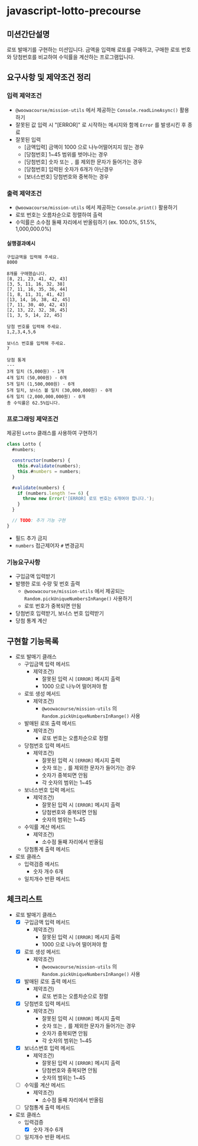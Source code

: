 # javascript-lotto-precourse

## 미션간단설명

로또 발매기를 구현하는 미션입니다. 금액을 입력해 로또를 구매하고, 구매한 로또 번호와 당첨번호를 비교하여 수익률을 계산하는 프로그램입니다.

## 요구사항 및 제약조건 정리

### 입력 제약조건

- `@woowacourse/mission-utils` 에서 제공하는 `Console.readLineAsync()` 활용하기
- 잘못된 값 입력 시 "\[ERROR]" 로 시작하는 메시지와 함께 `Error` 를 발생시킨 후 종료
- 잘못된 입력
  - \[금액입력] 금액이 1000 으로 나누어떨어지지 않는 경우
  - \[당첨번호] 1~45 범위를 벗어나는 경우
  - \[당첨번호] 숫자 또는 `,` 를 제외한 문자가 들어가는 경우
  - \[당첨번호] 입력된 숫자가 6개가 아닌경우
  - \[보너스번호] 당첨번호와 중복하는 경우

### 출력 제약조건

- `@woowacourse/mission-utils` 에서 제공하는 `Console.print()` 활용하기
- 로또 번호는 오름차순으로 정렬하여 출력
- 수익률은 소수점 둘째 자리에서 반올림하기 (ex. 100.0%, 51.5%, 1,000,000.0%)

#### 실행결과예시

```
구입금액을 입력해 주세요.
8000

8개를 구매했습니다.
[8, 21, 23, 41, 42, 43]
[3, 5, 11, 16, 32, 38]
[7, 11, 16, 35, 36, 44]
[1, 8, 11, 31, 41, 42]
[13, 14, 16, 38, 42, 45]
[7, 11, 30, 40, 42, 43]
[2, 13, 22, 32, 38, 45]
[1, 3, 5, 14, 22, 45]

당첨 번호를 입력해 주세요.
1,2,3,4,5,6

보너스 번호를 입력해 주세요.
7

당첨 통계
---
3개 일치 (5,000원) - 1개
4개 일치 (50,000원) - 0개
5개 일치 (1,500,000원) - 0개
5개 일치, 보너스 볼 일치 (30,000,000원) - 0개
6개 일치 (2,000,000,000원) - 0개
총 수익률은 62.5%입니다.
```

### 프로그래밍 제약조건

제공된 `Lotto` 클래스를 사용하여 구현하기

```javascript
class Lotto {
  #numbers;

  constructor(numbers) {
    this.#validate(numbers);
    this.#numbers = numbers;
  }

  #validate(numbers) {
    if (numbers.length !== 6) {
      throw new Error('[ERROR] 로또 번호는 6개여야 합니다.');
    }
  }

  // TODO: 추가 기능 구현
}
```

- 필드 추가 금지
- `numbers` 접근제어자 `#` 변경금지

### 기능요구사항

- 구입금액 입력받기
- 발행한 로또 수량 및 번호 출력
  - `@woowacourse/mission-utils` 에서 제공되는 `Random.pickUniqueNumbersInRange()` 사용하기
  - 로또 번호가 중복되면 안됨
- 당첨번호 입력받기, 보너스 번호 입력받기
- 당첨 통계 계산

## 구현할 기능목록

- 로또 발매기 클래스
  - 구입금액 입력 메서드
    - 제약조건)
      - 잘못된 입력 시 `[ERROR]` 메시지 출력
      - 1000 으로 나누어 떨어져야 함
  - 로또 생성 메서드
    - 제약조건)
      - `@woowacourse/mission-utils` 의`Random.pickUniqueNumbersInRange()` 사용
  - 발매된 로또 출력 메서드
    - 제약조건)
      - 로또 번호는 오름차순으로 정렬
  - 당첨번호 입력 메서드
    - 제약조건)
      - 잘못된 입력 시 `[ERROR]` 메시지 출력
      - 숫자 또는 `,` 를 제외한 문자가 들어가는 경우
      - 숫자가 중복되면 안됨
      - 각 숫자의 범위는 1~45
  - 보너스번호 입력 메서드
    - 제약조건)
      - 잘못된 입력 시 `[ERROR]` 메시지 출력
      - 당첨번호와 중복되면 안됨
      - 숫자의 범위는 1~45
  - 수익률 계산 메서드
    - 제약조건)
      - 소수점 둘째 자리에서 반올림
  - 당첨통계 출력 메서드
- 로또 클래스
  - 입력검증 메서드
    - 숫자 개수 6개
  - 일치개수 반환 메서드

## 체크리스트

- 로또 발매기 클래스
  - [x] 구입금액 입력 메서드
    - 제약조건)
      - 잘못된 입력 시 `[ERROR]` 메시지 출력
      - 1000 으로 나누어 떨어져야 함
  - [x] 로또 생성 메서드
    - 제약조건)
      - `@woowacourse/mission-utils` 의`Random.pickUniqueNumbersInRange()` 사용
  - [x] 발매된 로또 출력 메서드
    - 제약조건)
      - 로또 번호는 오름차순으로 정렬
  - [x] 당첨번호 입력 메서드
    - 제약조건)
      - 잘못된 입력 시 `[ERROR]` 메시지 출력
      - 숫자 또는 `,` 를 제외한 문자가 들어가는 경우
      - 숫자가 중복되면 안됨
      - 각 숫자의 범위는 1~45
  - [x] 보너스번호 입력 메서드
    - 제약조건)
      - 잘못된 입력 시 `[ERROR]` 메시지 출력
      - 당첨번호와 중복되면 안됨
      - 숫자의 범위는 1~45
  - [ ] 수익률 계산 메서드
    - 제약조건)
      - 소수점 둘째 자리에서 반올림
  - [ ] 당첨통계 출력 메서드
- 로또 클래스
  - 입력검증
    - [x] 숫자 개수 6개
  - [ ] 일치개수 반환 메서드

